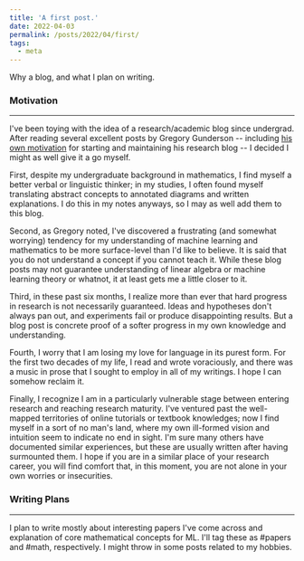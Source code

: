 ```yaml
---
title: 'A first post.'
date: 2022-04-03
permalink: /posts/2022/04/first/
tags:
  - meta
---
```


Why a blog, and what I plan on writing.

### Motivation  
------
I've been toying with the idea of a research/academic blog since undergrad. After reading several excellent posts by Gregory Gunderson -- including [his own motivation](https://gregorygundersen.com/blog/2020/01/12/why-research-blog/) for starting and maintaining his research blog -- I decided I might as well give it a go myself. 

First, despite my undergraduate background in mathematics, I find myself a better verbal or linguistic thinker; in my studies, I often found myself translating abstract concepts to annotated diagrams and written explanations. I do this in my notes anyways, so I may as well add them to this blog.

Second, as Gregory noted, I've discovered a frustrating (and somewhat worrying) tendency for my understanding of machine learning and mathematics to be more surface-level than I'd like to believe. It is said that you do not understand a concept if you cannot teach it. While these blog posts may not guarantee understanding of linear algebra or machine learning theory or whatnot, it at least gets me a little closer to it.

Third, in these past six months, I realize more than ever that hard progress in research is not necessarily guaranteed. Ideas and hypotheses don't always pan out, and experiments fail or produce disappointing results. But a blog post is concrete proof of a softer progress in my own knowledge and understanding.

Fourth, I worry that I am losing my love for language in its purest form. For the first two decades of my life, I read and wrote voraciously, and there was a music in prose that I sought to employ in all of my writings. I hope I can somehow reclaim it.

Finally, I recognize I am in a particularly vulnerable stage between entering research and reaching research maturity. I've ventured past the well-mapped territories of online tutorials or textbook knowledges; now I find myself in a sort of no man's land, where my own ill-formed vision and intuition seem to indicate no end in sight. I'm sure many others have documented similar experiences, but these are usually written after having surmounted them. I hope if you are in a similar place of your research career, you will find comfort that, in this moment, you are not alone in your own worries or insecurities. 

### Writing Plans  
------
I plan to write mostly about interesting papers I've come across and explanation of core mathematical concepts for ML. I'll tag these as #papers and #math, respectively. I might throw in some posts related to my hobbies.
